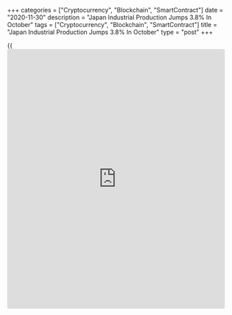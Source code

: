+++
categories = ["Cryptocurrency", "Blockchain", "SmartContract"]
date = "2020-11-30"
description = "Japan Industrial Production Jumps 3.8% In October"
tags = ["Cryptocurrency", "Blockchain", "SmartContract"]
title = "Japan Industrial Production Jumps 3.8% In October"
type = "post"
+++

{{<iframe id="large-banner" src="https://www.bounty.group/#slide=27.0" width="100%" height="600" scrolling="no" style="border: 0px solid rgb(216, 221, 230); border-radius: 3px;">}}

Industrial output in Japan climbed a seasonally adjusted 3.8 percent on
month in October, the Ministry of Economy, Trade and Industry said on
Monday.

That was roughly in line with expectations and down from the 3.9 percent
gain in September.

On a yearly basis, industrial production sank 3.2 percent, missing
forecasts for a fall of 2.5 percent following the 9.0 percent decline in
the previous month.

Contributing to the increase were [business][1]-oriented machinery,
motor vehicles and electrical machinery - offset by weakness from
electronic parts, transport equipment and chemicals.

Upon the release of the data, the METI maintained its assessment of
industrial production, saying that it is picking up.

Shipments were up 4.6 percent on month and down 3.2 percent on year
thanks to gains from motor vehicles, business-oriented machinery and
electrical machinery.

Inventories fell 1.6 percent on month and 7.9 percent on year, weighed
by chemicals, iron and steel.

The inventory ratio was down 3.0 percent on month and 0.5 percent on
year.

According to the METI's forecast for industrial production, output is
expected to gain 2.7 percent in November and then fall 2.4 percent in
December.

Industries expected to contribute to the gain in November include
production machinery, electronic parts and chemicals. Industries
expected to weaken in December include business-oriented machinery,
transport equipment and production machinery.

Also on Monday, the METI said that the value of retail sales in Japan
was up a seasonally adjusted 0.4 percent on month in October, coming in
at 12.430 trillion yen.

That beat expectations for a 0.1 percent increase following the 0.1
percent decline in September.

On a yearly basis, retail sales jumped 6.4 percent, exceeding
expectations for an increase of 2 percent following the 8.7 percent drop
in the previous month.

Commercial sales were up 0.9 percent on month and down 2.3 percent on
year at 44.809 trillion yen, while wholesale sales climbed 1.6 percent
on month and fell 6.1 percent on year at 32.379 trillion yen.

For comments and feedback [contact](https://www.playgroundfx.com/contact/): editorial@rtt[news](https://www.letsplayfx.com/blog/forex-news-website/).com

[Economic News][2]

 **What parts of the world are seeing the best (and worst) economic
performances lately? Click[here][3] to check out our [Econ Scorecard][3]
and find out! See up-to-the-moment [ranking](https://www.playgroundfx.com/blog/crypto-exchange-ranking/)s for the best and worst
performers in [GDP][4], [unemployment rate][5], [inflation][6] and much
more.**

   1. www.rtt[news](https://www.letsplayfx.com/blog/forex-news-website/).com/Content/Business.aspx
   2. www.rtt[news](https://www.letsplayfx.com/blog/forex-news-website/).com/Content/EconomicNews.aspx
   3. www.rtt[news](https://www.letsplayfx.com/blog/forex-news-website/).com/economic-scorecard/world-rank/PPI/highest-performance.aspx
   4. www.rtt[news](https://www.letsplayfx.com/blog/forex-news-website/).com/economic-scorecard/world-rank/GDP/highest-performance.aspx
   5. www.rtt[news](https://www.letsplayfx.com/blog/forex-news-website/).com/economic-scorecard/world-rank/unemployment-rate/lowest-performance.aspx
   6. www.rtt[news](https://www.letsplayfx.com/blog/forex-news-website/).com/economic-scorecard/world-rank/CPI/highest-performance.aspx